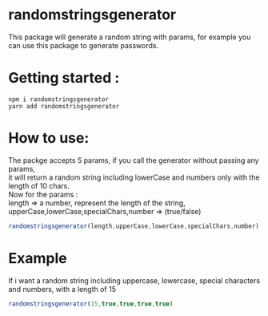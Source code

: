 # randomstringsgenerator
This package will generate a random string with params, for example you can use this package to generate passwords. 

# Getting started :
 ``` npm i randomstringsgenerator ```  <br>
 ``` yarn add randomstringsgenerator ```

# How to use:

The packge accepts 5 params, if you call the generator without passing any params, <br>
it will return a random string including lowerCase and numbers only with the length of 10 chars.<br>
 Now for the params :  <br>
 length => a number, represent the length of the string, <br>
 upperCase,lowerCase,specialChars,number => (true/false) <br>
 ```javascript
randomstringsgenerator(length,upperCase,lowerCase,specialChars,number)
```
# Example
If i want a random string including uppercase, lowercase, special characters and numbers, with a length of 15 <br>
 ```javascript
randomstringsgenerator(15,true,true,true,true)
```


